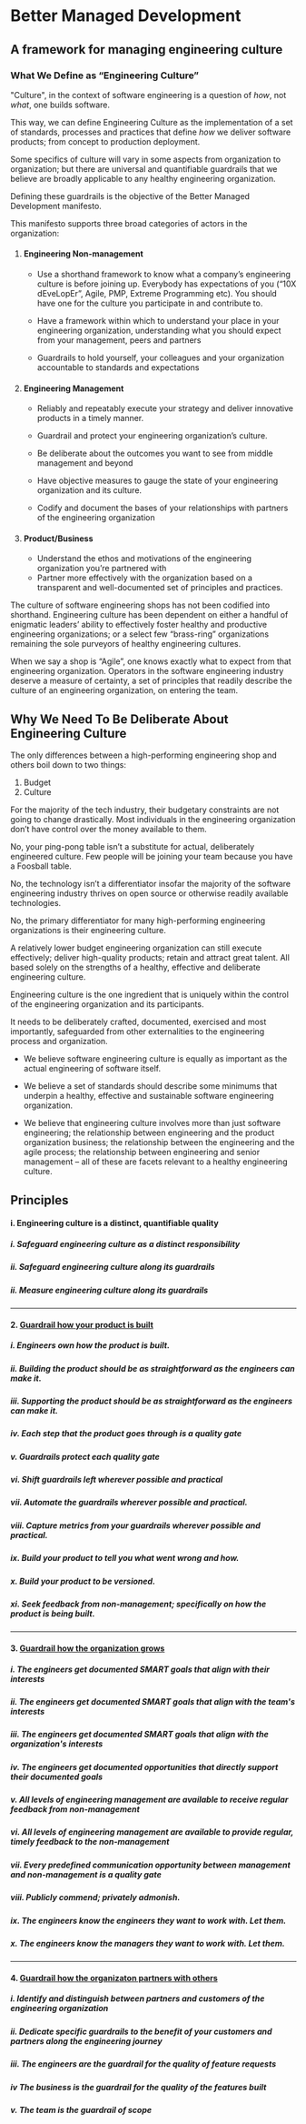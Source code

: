 Better Managed Development
===========================
## A framework for managing engineering culture
### What We Define as “Engineering Culture”

"Culture", in the context of software engineering is a question of _how_, not _what_, one builds software.

This way, we can define Engineering Culture as the implementation of a set of standards, processes and practices that define _how_ we deliver software products; from concept to production deployment. 

Some specifics of culture will vary in some aspects from organization to organization; but there are universal and quantifiable guardrails that we believe are broadly applicable to any healthy engineering organization. 

Defining these guardrails is the objective of the Better Managed Development manifesto. 

This manifesto supports three broad categories of actors in the organization:

1. #### Engineering Non-management
   - Use a shorthand framework to know what a company’s engineering culture is before joining up. Everybody has expectations of you (“10X dEveLopEr”, Agile, PMP, 	Extreme Programming etc). You should have one for the culture you participate in and contribute to. 	
 	
   - Have a framework within which to understand your place in your engineering organization, understanding what you should expect from your management, peers and 	partners
 	
   - Guardrails to hold yourself, your colleagues and your organization accountable to standards and 	expectations

2. #### Engineering Management
   - Reliably and repeatably execute your strategy and deliver innovative products in a timely 	manner.
 	
   - Guardrail and protect your engineering organization’s culture.
 	
   - Be deliberate about the outcomes you want to see from middle management and beyond
 	
   - Have objective measures to gauge the state of your engineering organization and its culture.
 	
   - Codify and document the bases 	of your relationships with partners of the engineering organization

3. #### Product/Business
   - Understand the ethos and 	motivations of the engineering organization you’re partnered with
   - Partner more effectively with the organization based on a transparent and well-documented set of principles and practices.

The culture of software engineering shops has not been codified into shorthand. Engineering culture has been dependent on either a handful of enigmatic leaders’ ability to effectively foster healthy and productive engineering organizations; or a select few “brass-ring” organizations remaining the sole purveyors of healthy engineering cultures. 

When we say a shop is “Agile”, one knows exactly what to expect from that engineering organization. Operators in the software engineering industry deserve a measure of certainty, a set of principles that readily describe the culture of an engineering organization, on entering the team.

##  Why We Need To Be Deliberate About Engineering Culture

The only differences between a high-performing engineering shop and others boil down to two things:
 1. Budget
 2. Culture

For the majority of the tech industry, their budgetary constraints are not going to change drastically. Most individuals in the engineering organization don’t have control over the money available to them.

No, your ping-pong table isn’t a substitute for actual, deliberately engineered culture. Few people will be joining your team because you have a Foosball table.

No, the technology isn’t a differentiator insofar the majority of the software engineering industry thrives on open source or otherwise readily available technologies.

No, the primary differentiator for many high-performing engineering organizations is their engineering culture.

A relatively lower budget engineering organization can still execute effectively; deliver high-quality products; retain and attract great talent. All based solely on the strengths of a healthy, effective and deliberate engineering culture.

Engineering culture is the one ingredient that is uniquely within the control of the engineering organization and its participants. 

It needs to be deliberately crafted, documented, exercised and most importantly, safeguarded from other externalities to the engineering process and organization.

- We believe software engineering culture is equally as important as the actual engineering of software itself. 	
 	
- We believe a set of standards should describe some minimums that underpin a healthy, effective and sustainable software engineering organization.
 	
- We believe that engineering culture involves more than just software engineering; the relationship between engineering and the product organization business; the relationship between the engineering and the agile process; the relationship between engineering and senior management – all of these are facets relevant to a healthy engineering culture.

## Principles
#### i. Engineering culture is a distinct, quantifiable quality
 ##### i. Safeguard engineering culture as a distinct responsibility
 ##### ii. Safeguard engineering culture along its guardrails
 ##### ii. Measure engineering culture along its guardrails
 ****
#### 2. [Guardrail how your product is built](build.md)
 ##### i. Engineers own how the product is built.
 ##### ii. Building the product should be as straightforward as the engineers can make it.
 ##### iii. Supporting the product should be as straightforward as the engineers can make it. 
 ##### iv. Each step that the product goes through is a quality gate
 ##### v. Guardrails protect each quality gate
 ##### vi. Shift guardrails left wherever possible and practical
 ##### vii. Automate the guardrails wherever possible and practical.
 ##### viii. Capture metrics from your guardrails wherever possible and practical.
 ##### ix. Build your product to tell you what went wrong and how.
 ##### x. Build your product to be versioned.
 ##### xi. Seek feedback from non-management; specifically on how the product is being built.
   
   ***
#### 3. [Guardrail how the organization grows](grow.md)
   ##### i. The engineers get documented SMART goals that align with their interests
 
 ##### ii. The engineers get documented SMART goals that align with the team's interests
 
 ##### iii. The engineers get documented SMART goals that align with the organization's interests
 
 ##### iv. The engineers get documented opportunities that directly support their documented goals
 
 ##### v. All levels of engineering management are available to receive regular feedback from non-management
 
 ##### vi. All levels of engineering management are available to provide regular, timely feedback to the non-management
 
 ##### vii. Every predefined communication opportunity between management and non-management is a quality gate
 
 ##### viii. Publicly commend; privately admonish.
 
 ##### ix. The engineers know the engineers they want to work with. Let them.
 
 ##### x. The engineers know the managers they want to work with. Let them.
   ***
#### 4. [Guardrail how the organizaton partners with others](partner.md)
 ##### i. Identify and distinguish between partners and customers of the engineering organization
 ##### ii. Dedicate specific guardrails to the benefit of your customers and partners along the engineering journey
 ##### iii. The engineers are the guardrail for the quality of feature requests
 ##### iv The business is the guardrail for the quality of the features built
 ##### v. The team is the guardrail of scope


